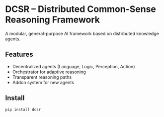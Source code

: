 # DCSR – Distributed Common-Sense Reasoning Framework

A modular, general-purpose AI framework based on distributed knowledge agents.

## Features
- Decentralized agents (Language, Logic, Perception, Action)
- Orchestrator for adaptive reasoning
- Transparent reasoning paths
- Addon system for new agents

## Install
```bash
pip install dcsr
